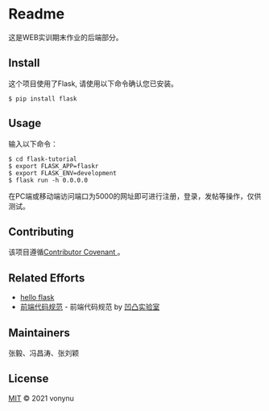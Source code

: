 # Readme  
这是WEB实训期末作业的后端部分。  
## Install  
这个项目使用了Flask, 请使用以下命令确认您已安装。  
```
$ pip install flask  
```  
## Usage  
输入以下命令：  
```
$ cd flask-tutorial
$ export FLASK_APP=flaskr  
$ export FLASK_ENV=development  
$ flask run -h 0.0.0.0 
```  
在PC端或移动端访问端口为5000的网址即可进行注册，登录，发帖等操作，仅供测试。 
## Contributing  
该项目遵循[Contributor Covenant ](https://www.contributor-covenant.org/version/1/3/0/code-of-conduct/)。  
## Related Efforts
- [hello flask](https://github.com/2021-inclass-example/hello-flask) 
- [前端代码规范](https://guide.aotu.io/docs/) - 前端代码规范 by [凹凸实验室](http://aotu.io/)
## Maintainers
张毅、冯昌涛、张刘颖
## License
[MIT](LICENSE) © 2021 vonynu
